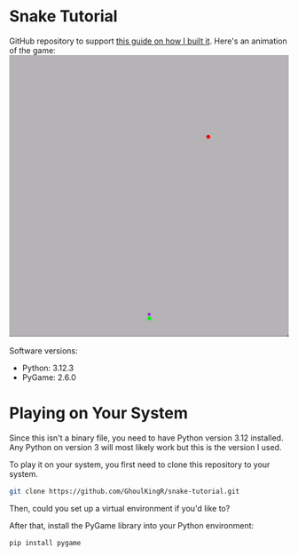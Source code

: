 # Snake Tutorial

GitHub repository to support [this guide on how I built it](https://ghoulkingr.hashnode.dev/building-a-snake-game-in-python-with-pygame). Here's an animation of the game:
![Game](https://github.com/GhoulKingR/snake-tutorial/blob/main/images/Screen%20Recording%202024-06-24%20at%2019.27.48.gif?raw=true)

Software versions:
* Python: 3.12.3
* PyGame: 2.6.0

# Playing on Your System

Since this isn't a binary file, you need to have Python version 3.12 installed. Any Python on version 3 will most likely work but this is
the version I used.

To play it on your system, you first need to clone this repository to your system.
```bash
git clone https://github.com/GhoulKingR/snake-tutorial.git
```

Then, could you set up a virtual environment if you'd like to?

After that, install the PyGame library into your Python environment:
```bash
pip install pygame
```
